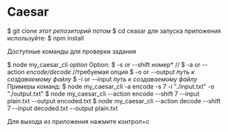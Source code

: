 # Caesar


$ git clone *этот репозиторий*
потом
$ cd ceasar
для запуска приложения используйте: $ npm install








Доступные команды для проверки задания

$ node my_caesar_cli *option*
Option:
$ -s or --shift номер*  // 
$ -a or --action *encode/decode* //требуемая опция
$ -o or --output *путь к создаваемому файлу*
$ -i or --input *путь к создаваемому файлу*
Примеры команд:
$ node my_caesar_cli -a encode -s 7 -i "./input.txt" -o "./output.txt"
$ node my_caesar_cli --action encode --shift 7 --input plain.txt --output encoded.txt
$ node my_caesar_cli --action decode --shift 7 --input decoded.txt --output plain.txt

Для выхода из приложения нажмите контрол+с